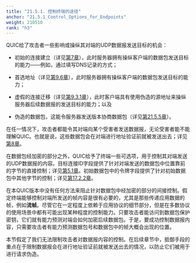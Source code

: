 ```yaml
---
title: "21.5.1. 控制终端的途径"
anchor: "21.5.1_Control_Options_for_Endpoints"
weight: 210510
rank: "h3"
---
```


QUIC给了攻击者一些影响或操纵其对端的UDP数据报发送目标的机会：

* 初始的连接建立（详见[第7章](#7_Cryptographic_and_Transport_Handshake)），此时服务器拥有操纵客户端的数据包发送目标的能力——例如，通过填写DNS记录的方式；

* 首选地址（详见[第9.6章](#9.6_Server's_Preferred_Address)），此时服务器拥有操纵客户端的数据包发送目标的能力；

* 虚假的连接迁移（详见[第9.3.1章](#9.3.1_Peer_Address_Spoofing)），此时客户端具有使用伪造的源地址来操纵服务器后续数据报的发送目标的能力；以及

* 伪造的数据包，这能令服务器发送版本协商数据包（详见[第21.5.5章](#21.5.5_Request_Forgery_with_Version_Negotiation)）。

在任一情况下，攻击者都能令其对端向某个受害者发送数据报，无论受害者能不能理解QUIC。也就是说，这些数据包会在对端进行地址验证前就被发送出去；详见[第8章](#8_Address_Validation)。

在数据包经加密的部分之外，QUIC给予了终端一些可选项，用于控制其对端发送的UDP数据报的内容。目标连接ID字段提供了针对对端发送的数据包中位置靠前的字节的直接控制；详见[第5.1章](#5.1_Connection_ID)。初始数据包中的令牌字段提供了针对初始数据包中其他字节的控制；详见[第17.2.2章](#17.2.2_Initial_Packet)。

在本QUIC版本中没有任何方法来阻止针对数据包中经加密的部分的间接控制。假定终端能够控制对端所发送的帧内容是很有必要的，尤其是那些传递应用数据的帧，例如**流帧**。尽管它在一定程度上依赖于应用协议的细节部分，但是在多数协议的使用场景中都有可能出现某种程度的控制能力。只要攻击者能访问到数据包保护密钥，它们就有能力预测对端会如何加密后续数据包。于是，要成功控制数据报内容，只需要攻击者有能力预测数据包号和数据包中的帧大概会出现的位置。

本节假定了我们无法限制攻击者对数据报内容的控制。在后续章节中，抵御手段的重点在于限制数据报会在进行地址验证前就被发送出去的情况，以防止它们被用于进行请求伪造。
